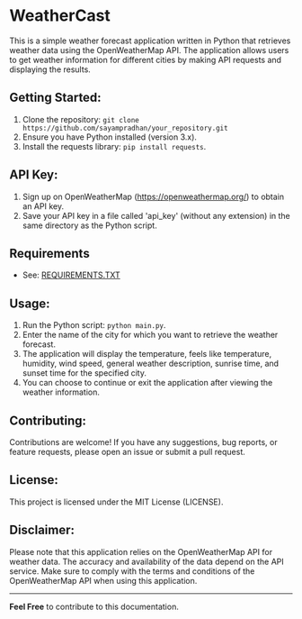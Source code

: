 # WeatherCast
This is a simple weather forecast application written in Python that retrieves weather data using the OpenWeatherMap API. The application allows users to get weather information for different cities by making API requests and displaying the results.

## Getting Started:
1. Clone the repository: `git clone https://github.com/sayampradhan/your_repository.git`
2. Ensure you have Python installed (version 3.x).
3. Install the requests library: `pip install requests`.

## API Key:
1. Sign up on OpenWeatherMap (https://openweathermap.org/) to obtain an API key.
2. Save your API key in a file called 'api_key' (without any extension) in the same directory as the Python script.

##  Requirements
- See: [REQUIREMENTS.TXT](requirements.txt)

## Usage:
1. Run the Python script: `python main.py`.
2. Enter the name of the city for which you want to retrieve the weather forecast.
3. The application will display the temperature, feels like temperature, humidity, wind speed, general weather description, sunrise time, and sunset time for the specified city.
4. You can choose to continue or exit the application after viewing the weather information.

## Contributing:
Contributions are welcome! If you have any suggestions, bug reports, or feature requests, please open an issue or submit a pull request.

## License:
This project is licensed under the MIT License (LICENSE).

## Disclaimer:
Please note that this application relies on the OpenWeatherMap API for weather data. The accuracy and availability of the data depend on the API service. Make sure to comply with the terms and conditions of the OpenWeatherMap API when using this application.
______________
<b>Feel Free</b> to contribute to this documentation.

